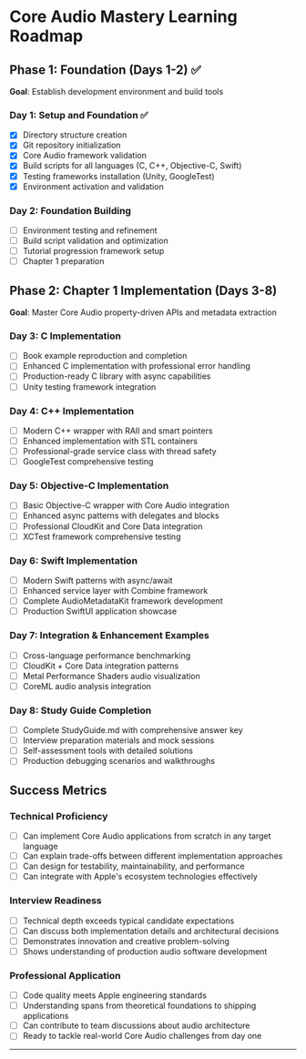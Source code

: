 # Core Audio Mastery Learning Roadmap

## Phase 1: Foundation (Days 1-2) ✅

**Goal**: Establish development environment and build tools

### Day 1: Setup and Foundation ✅
- [x] Directory structure creation
- [x] Git repository initialization  
- [x] Core Audio framework validation
- [x] Build scripts for all languages (C, C++, Objective-C, Swift)
- [x] Testing frameworks installation (Unity, GoogleTest)
- [x] Environment activation and validation

### Day 2: Foundation Building
- [ ] Environment testing and refinement
- [ ] Build script validation and optimization
- [ ] Tutorial progression framework setup
- [ ] Chapter 1 preparation

## Phase 2: Chapter 1 Implementation (Days 3-8)

**Goal**: Master Core Audio property-driven APIs and metadata extraction

### Day 3: C Implementation
- [ ] Book example reproduction and completion
- [ ] Enhanced C implementation with professional error handling
- [ ] Production-ready C library with async capabilities
- [ ] Unity testing framework integration

### Day 4: C++ Implementation  
- [ ] Modern C++ wrapper with RAII and smart pointers
- [ ] Enhanced implementation with STL containers
- [ ] Professional-grade service class with thread safety
- [ ] GoogleTest comprehensive testing

### Day 5: Objective-C Implementation
- [ ] Basic Objective-C wrapper with Core Audio integration
- [ ] Enhanced async patterns with delegates and blocks
- [ ] Professional CloudKit and Core Data integration
- [ ] XCTest framework comprehensive testing

### Day 6: Swift Implementation
- [ ] Modern Swift patterns with async/await
- [ ] Enhanced service layer with Combine framework
- [ ] Complete AudioMetadataKit framework development
- [ ] Production SwiftUI application showcase

### Day 7: Integration & Enhancement Examples
- [ ] Cross-language performance benchmarking
- [ ] CloudKit + Core Data integration patterns
- [ ] Metal Performance Shaders audio visualization
- [ ] CoreML audio analysis integration

### Day 8: Study Guide Completion
- [ ] Complete StudyGuide.md with comprehensive answer key
- [ ] Interview preparation materials and mock sessions
- [ ] Self-assessment tools with detailed solutions
- [ ] Production debugging scenarios and walkthroughs

## Success Metrics

### Technical Proficiency
- [ ] Can implement Core Audio applications from scratch in any target language
- [ ] Can explain trade-offs between different implementation approaches  
- [ ] Can design for testability, maintainability, and performance
- [ ] Can integrate with Apple's ecosystem technologies effectively

### Interview Readiness
- [ ] Technical depth exceeds typical candidate expectations
- [ ] Can discuss both implementation details and architectural decisions
- [ ] Demonstrates innovation and creative problem-solving
- [ ] Shows understanding of production audio software development

### Professional Application
- [ ] Code quality meets Apple engineering standards
- [ ] Understanding spans from theoretical foundations to shipping applications
- [ ] Can contribute to team discussions about audio architecture
- [ ] Ready to tackle real-world Core Audio challenges from day one

---
